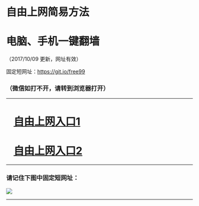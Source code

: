 ﻿# 自由上网简易方法

# 电脑、手机一键翻墙

（2017/10/09 更新，网址有效）

固定短网址：https://git.io/free99

### （微信如打不开，请转到浏览器打开）


***





# &nbsp;&nbsp; <a href="http://ft516911404.fwq-tz-1001.info/fwqtz01.html?t=100900123115 " target="_blank">自由上网入口1</a>
# &nbsp;&nbsp; <a href="http://ft2953331790.fwq-tz-1002.info/fwqtz02.html?t=100900114362 " target="_blank">自由上网入口2</a>
***

### 请记住下图中固定短网址：

<img src="https://s3-us-west-2.amazonaws.com/fwq-1001/yjfq-20170905okok.png" /> 


***

